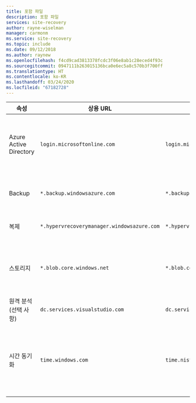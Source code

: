 ```yaml
---
title: 포함 파일
description: 포함 파일
services: site-recovery
author: rayne-wiselman
manager: carmonm
ms.service: site-recovery
ms.topic: include
ms.date: 09/12/2018
ms.author: raynew
ms.openlocfilehash: f4cd9cad3813378fcdc3f06e8ab1c28eced4f93c
ms.sourcegitcommit: 0947111b263015136bca0e6ec5a8c570b3f700ff
ms.translationtype: HT
ms.contentlocale: ko-KR
ms.lasthandoff: 03/24/2020
ms.locfileid: "67182728"
---
```

속성 | 상용 URL | 정부 URL | Description
--- | --- | --- | ---
Azure Active Directory | ``login.microsoftonline.com`` | ``login.microsoftonline.us`` | Azure Active Directory를 사용한 액세스 제어 및 ID 관리에 사용됩니다. 
Backup | ``*.backup.windowsazure.com`` | ``*.backup.windowsazure.us`` | 복제 데이터 전송 및 조정에 사용됩니다.
복제 | ``*.hypervrecoverymanager.windowsazure.com`` | ``*.hypervrecoverymanager.windowsazure.us``  | 복제 관리 작업 및 조정에 사용됩니다.
스토리지 | ``*.blob.core.windows.net`` | ``*.blob.core.usgovcloudapi.net``  | 복제된 데이터를 저장하는 스토리지 계정에 액세스하는 데 사용됩니다.
원격 분석(선택 사항) | ``dc.services.visualstudio.com`` | ``dc.services.visualstudio.com`` | 원격 분석에 사용됩니다.
시간 동기화 | ``time.windows.com`` | ``time.nist.gov`` | 모든 배포에서 시스템 시간과 글로벌 시간 사이의 시간 동기화를 확인하는 데 사용됩니다.


